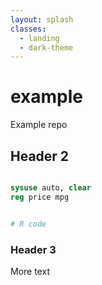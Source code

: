 ```yaml
---
layout: splash
classes:
  - landing
  - dark-theme
---
```


# example
Example repo

## Header 2

```stata

sysuse auto, clear
reg price mpg
```

```R

# R code

```

### Header 3

More text